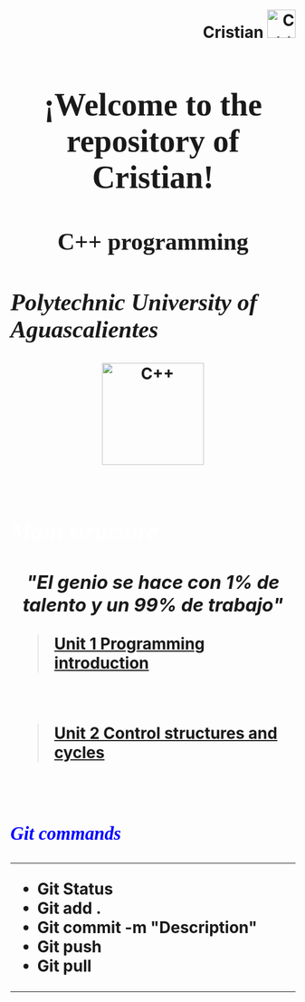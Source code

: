 <h1 align="left"><strong>
<div align="right">Cristian
<img alt="C++" height="50" src="Imagenes/ball.jpg">
</div>

<h1 align="center"><strong><font face="Century Gothic"> ¡Welcome to the repository of Cristian! </font></strong></h1>

<h2 align="center"><strong><font face="Century Gothic">
C++ programming   </font></strong></h2>

## <font face="Times new roman">
*Polytechnic University of Aguascalientes*
</font>
---  
<div align="center"> 
<img alt="C++" height="180" src="Imagenes/c++.png">
</div>

<br> 

## <font color=white face="Times new roman"> _Main structure_ </font>

### <center>*"El genio se hace con 1% de talento y un 99% de trabajo"*  </center>

><a href="https://github.com/UP210173/UP210173_CPP/tree/main/U1">Unit 1 Programming introduction</a>
<br>

><a href="https://github.com/UP210173/UP210173_CPP/tree/main/U2">Unit 2 Control structures and cycles</a>
<br> 

### <font color=blue face="Times new roman"> _Git commands_ </font>

***  
* Git Status
* Git add .
* Git commit -m "Description"
* Git push
* Git pull
***  